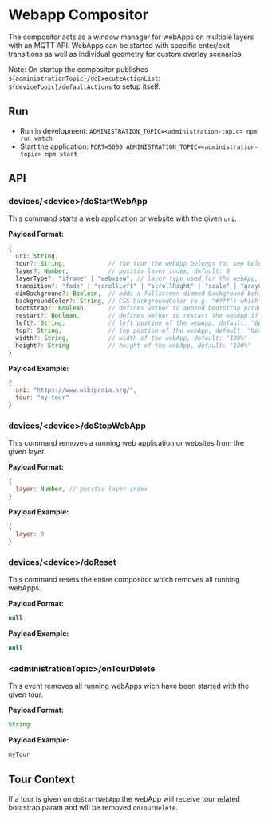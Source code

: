 # Webapp Compositor

The compositor acts as a window manager for webApps on multiple layers with an MQTT API. WebApps can be started with specific enter/exit transitions as well as individual geometry for custom overlay scenarios.

Note: On startup the compositor publishes `${administrationTopic}/doExecuteActionList`: `${deviceTopic}/defaultActions` to setup itself.

## Run

* Run in development: `ADMINISTRATION_TOPIC=<administration-topic> npm run watch`
* Start the application: `PORT=5000 ADMINISTRATION_TOPIC=<administration-topic> npm start`

## API

### devices/\<device\>/doStartWebApp

This command starts a web application or website with the given `uri`. 

**Payload Format:**
```js
{
  uri: String,
  tour?: String,            // the tour the webApp belongs to, see below
  layer?: Number,           // positiv layer index, default: 0
  layerType?: "iframe" | "webview", // layer type used for the webApp, default: "iframe"
  transition?: "fade" | "scrollLeft" | "scrollRight" | "scale" | "grayCrossFade" | "none", // default: "fade"
  dimBackground?: Boolean,  // adds a fullscreen dimmed background behind the webApp, default: false
  backgroundColor?: String, // CSS backgroundColor (e.g. "#fff") which is visible if the webApp has a transparent background, default: undefined
  bootstrap?: Boolean,      // defines wether to append bootstrap params to the uri or not, default: true
  restart?: Boolean,        // defines wether to restart the webApp if the same webApp is already open on the same layer, default: true
  left?: String,            // left postion of the webApp, default: "0px"
  top?: String,             // top postion of the webApp, default: "0px"
  width?: String,           // width of the webApp, default: "100%"
  height?: String           // height of the webApp, default: "100%"
}
```
**Payload Example:**
```js
{
  uri: "https://www.wikipedia.org/",
  tour: "my-tour"
}
```

### devices/\<device\>/doStopWebApp

This command removes a running web application or websites from the given layer. 

**Payload Format:**
```js
{
  layer: Number, // positiv layer index
}
```
**Payload Example:**
```js
{
  layer: 0
}
```

### devices/\<device\>/doReset

This command resets the entire compositor which removes all running webApps. 

**Payload Format:**
```js
null
```
**Payload Example:**
```js
null
```

### \<administrationTopic\>/onTourDelete

This event removes all running webApps wich have been started with the given tour.

**Payload Format:**
```js
String
```
**Payload Example:**
```js
myTour
```


## Tour Context

If a tour is given on `doStartWebApp` the webApp will receive tour related bootstrap param and will be removed `onTourDelete`. 



